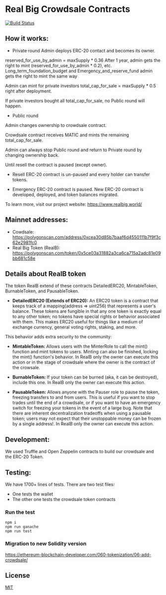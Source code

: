 # Real Big Crowdsale Contracts

[![Build Status](https://app.travis-ci.com/sanbir/ERC-20.svg?branch=master)](https://app.travis-ci.com/github/sanbir/ERC-20)

## How it works:

- Private round
Admin deploys ERC-20 contact and becomes its owner.

reserved_for_use_by_admin = maxSupply * 0.36
After 1 year, admin gets the right to mint (reserved_for_use_by_admin * 0.2), etc.
Long_term_foundation_budget and Emergency_and_reserve_fund admin gets the right to mint the same way

Admin can mint for private investors total_cap_for_sale = maxSupply * 0.5 right after deployment.

If private investors bought all total_cap_for_sale, no Public round will happen.

- Public round

Admin changes ownership to crowdsale contract.

Crowdsale contract receives MATIC and mints the remaining total_cap_for_sale.

Admin can always stop Public round and return to Private round by changing ownership back.

Until resell the contract is paused (except owner).
- Resell
ERC-20 contract is un-paused and every holder can transfer tokens.

- Emergency
  ERC-20 contract is paused. New ERC-20 contract is developed, deployed, and token balances migrated.

To learn more, visit our project website: https://www.realbig.world/

## Mainnet addresses:

- Cowdsale: https://polygonscan.com/address/0xcea30d85b7baaf6d4550111b7f9f3c62e2981fc0
- Real Big Token (RealB): https://polygonscan.com/token/0x5ce03a31882a3ca6ca715a2adc81e09bb681c58e

## Details about RealB token

The token RealB extend of these contracts DetailedERC20, MintableToken, BurnableToken, and PausableToken.

- **DetailedERC20 (Extends of ERC20):** An ERC20 token is a contract that keeps track of a mapping(address => uint256) that represents a user's balance. These tokens are fungible in that any one token is exactly equal to any other token; no tokens have special rights or behavior associated with them. This makes ERC20 useful for things like a medium of exchange currency, general voting rights, staking, and more.

This behavior adds extra security to the community:

- **MintableToken:** Allows users with the MinterRole to call the mint() function and mint tokens to users. Minting can also be finished, locking the mint() function's behavior. In RealB only the owner can execute this action or in the stage of crowdsale where the owner is the contract of the crowsale.

- **BurnableToken:** If your token can be burned (aka, it can be destroyed), include this one. In RealB only the owner can execute this action.

- **PausableToken:** Allows anyone with the Pauser role to pause the token, freezing transfers to and from users. This is useful if you want to stop trades until the end of a crowdsale, or if you want to have an emergency switch for freezing your tokens in the event of a large bug. Note that there are inherent decentralization tradeoffs when using a pausable token; users may not expect that their unstoppable money can be frozen by a single address!. In RealB only the owner can execute this action.

## Development:

We used Truffle and Open Zeppelin contracts to build our crowdsale and the ERC-20 Token.

## Testing:

We have 1700+ lines of tests. There are two test files:

- One tests the wallet
- The other one tests the crowdsale token contracts


### Run the test

```
npm i
npm run ganache
npm run test
```

### Migration to new Solidity version

https://ethereum-blockchain-developer.com/060-tokenization/06-add-crowdsale/

## License
[MIT](https://github.com/sanbir/ERC-20/blob/master/.github/LICENSE)
